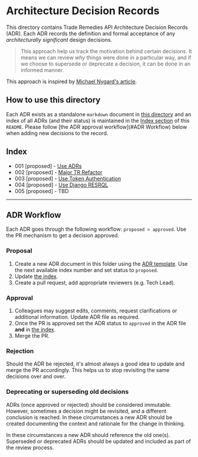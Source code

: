 # Architecture Decision Records

This directory contains Trade Remedies API Architecture Decision Records (ADR).
Each ADR records the definition and formal acceptance of any _architecturally
significant_ design decisions.

> This approach help us track the motivation behind certain decisions. It
> means we can review _why_ things were done in a particular way, and if
> we choose to supersede or deprecate a decision, it can be done in an
> informed manner.

This approach is inspired by
[Michael Nygard's article](http://thinkrelevance.com/blog/2011/11/15/documenting-architecture-decisions).

## How to use this directory

Each ADR exists as a standalone `markdown` document in
[this directory](https://github.com/uktrade/trade-remedies-api/adr) and an index
of all ADRs (and their status) is maintained in the [Index section](#Index)
of this `README`. Please follow [the ADR approval workflow](#ADR Workflow) below
when adding new decisions to the record.

## Index

* 001 [proposed] - [Use ADRs](adr-001-use-adrs.md)
* 002 [proposed] - [Major TR Refactor](adr-002-major-tr-refactor.md)
* 003 [proposed] - [Use Token Authentication](adr-003-use-token-auth.md)
* 004 [proposed] - [Use Django RESRQL](adr-004-use-django-restql.md)
* 005 [proposed] - TBD

---

## ADR Workflow

Each ADR goes through the following workflow: `proposed > approved`. Use the PR
mechanism to get a decision approved.

### Proposal

1. Create a new ADR document in this folder using the [ADR template](template.md).
   Use the next available index number and set status to `proposed`.
2. Update [the index](#Index).
3. Create a pull request, add appropriate reviewers (e.g. Tech Lead).

### Approval

1. Colleagues may suggest edits, comments, request clarifications or
   additional information. Update ADR file as required.
2. Once the PR is approved set the ADR status to `approved` in the ADR file
   **and** in [the index](#Index).
3. Merge the PR.

### Rejection

Should the ADR be rejected, it's almost always a good idea to update and merge
the PR accordingly. This helps us to stop revisiting the same decisions over
and over.

### Deprecating or superseding old decisions 

ADRs (once approved or rejected) should be considered immutable. However,
sometimes a decision might be revisited, and a different conclusion is
reached. In these circumstances a new ADR should be created documenting the
context and rationale for the change in thinking.

In these circumstances a new ADR should reference the old one(s). Superseded
or deprecated ADRs should be updated and included as part of the review process.
